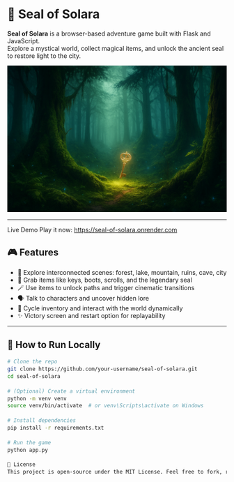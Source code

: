# 🧿 Seal of Solara

**Seal of Solara** is a browser-based adventure game built with Flask and JavaScript.  
Explore a mystical world, collect magical items, and unlock the ancient seal to restore light to the city.

![Screenshot](static/assets/forest_with_key.png)

---
Live Demo
Play it now: https://seal-of-solara.onrender.com

## 🎮 Features

- 🌲 Explore interconnected scenes: forest, lake, mountain, ruins, cave, city
- 🧤 Grab items like keys, boots, scrolls, and the legendary seal
- 🪄 Use items to unlock paths and trigger cinematic transitions
- 🗣️ Talk to characters and uncover hidden lore
- 🔁 Cycle inventory and interact with the world dynamically
- ✨ Victory screen and restart option for replayability

---

## 🚀 How to Run Locally

```bash
# Clone the repo
git clone https://github.com/your-username/seal-of-solara.git
cd seal-of-solara

# (Optional) Create a virtual environment
python -m venv venv
source venv/bin/activate  # or venv\Scripts\activate on Windows

# Install dependencies
pip install -r requirements.txt

# Run the game
python app.py

📜 License
This project is open-source under the MIT License. Feel free to fork, remix, and expand the world of Solara.
